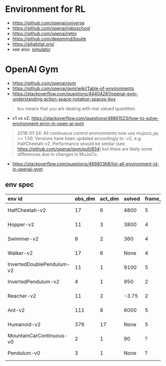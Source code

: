 # Environment for RL
* https://github.com/openai/universe
* https://github.com/openai/roboschool
* https://github.com/openai/retro
* https://github.com/deepmind/bsuite
* https://aihabitat.org/
* see also: [simulator](https://github.com/tttor/rl-foundation/blob/master/software/simulator.md)

# OpenAI Gym
* https://github.com/openai/gym
* https://github.com/openai/gym/wiki/Table-of-environments
* https://stackoverflow.com/questions/44404281/openai-gym-understanding-action-space-notation-spaces-box
> `Box` means that you are dealing with real valued quantities
* v1 vs v2: https://stackoverflow.com/questions/48861523/how-to-solve-environment-error-in-open-ai-gym
> 2018-01-24: All continuous control environments now use mujoco_py >= 1.50. Versions have been updated accordingly to -v2, e.g. HalfCheetah-v2. Performance should be similar (see https://github.com/openai/gym/pull/834) but there are likely some differences due to changes in MuJoCo.
* https://stackoverflow.com/questions/48980368/list-all-environment-id-in-openai-gym

## env spec
| env id | obs_dim | act_dim | solved | frame_skip | timestep_lim | act_range |
| :---   | :---    | :---    | :---   | :---       | :---         | :---
| HalfCheetah-v2 | 17 | 6 | 4800 | 5 | 1000 | (-1.0, 1.0) |
| Hopper-v2 | 11 | 3 | 3800 | 4 | 1000 | (-1.0, 1.0) |
| Swimmer-v2 | 8 | 2 | 360 | 4 |  1000 | (-1.0, 1.0) |
| Walker-v2 | 17 | 6 | None| 4 | 1000 | (-1.0, 1.0) |
| InvertedDoublePendulum-v2 | 11 | 1 | 9100 | 5 | 1000 | (-1.0, 1.0) |
| InvertedPendulum-v2 | 4 | 1 | 950 | 2 | 1000 | (-3.0, 3.0) |
| Reacher-v2 | 11 | 2 | -3.75 | 2 | 50 | (-1.0, 1.0) |
| Ant-v2 | 111 | 8 | 6000 | 5 | 1000 | (-1.0, 1.0) |
| Humanoid-v2 | 376 | 17 | None | 5 | 1000 | (-0.4, 0.4) |
| MountainCarContinuous-v0 | 2 | 1 | 90 | ? | 999 | (-1.0, 1.0) |
| Pendulum-v0 | 3 | 1 | None | ? | 200 | (-2.0, 2.0) |
